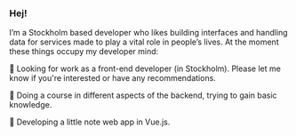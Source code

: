 ### Hej!

I’m a Stockholm based developer who likes building interfaces and handling data for services made to play a vital role in people’s lives. At the moment these things occupy my developer mind:

🔵 Looking for work as a front-end developer (in Stockholm). Please let me know if you're interested or have any recommendations.

🔵 Doing a course in different aspects of the backend, trying to gain basic knowledge.

🔵 Developing a little note web app in Vue.js.
